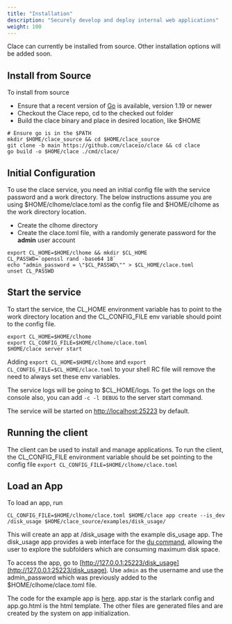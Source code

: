 ```yaml
---
title: "Installation"
description: "Securely develop and deploy internal web applications"
weight: 100
---
```


Clace can currently be installed from source. Other installation options will be added soon.

## Install from Source
To install from source
- Ensure that a recent version of [Go](https://go.dev/doc/install) is available, version 1.19 or newer
- Checkout the Clace repo, cd to the checked out folder
- Build the clace binary and place in desired location, like $HOME

```shell
# Ensure go is in the $PATH
mkdir $HOME/clace_source && cd $HOME/clace_source
git clone -b main https://github.com/claceio/clace && cd clace
go build -o $HOME/clace ./cmd/clace/
```

## Initial Configuration
To use the clace service, you need an initial config file with the service password and a work directory. The below instructions assume you are using $HOME/clhome/clace.toml as the config file and $HOME/clhome as the work directory location. 

- Create the clhome directory 
- Create the clace.toml file, with a randomly generate password for the **admin** user account

```shell
export CL_HOME=$HOME/clhome && mkdir $CL_HOME
CL_PASSWD=`openssl rand -base64 18`
echo "admin_password = \"$CL_PASSWD\"" > $CL_HOME/clace.toml
unset CL_PASSWD
```

## Start the service
To start the service, the CL_HOME environment variable has to point to the work directory location and the CL_CONFIG_FILE env variable should point to the config file.

```shell
export CL_HOME=$HOME/clhome
export CL_CONFIG_FILE=$HOME/clhome/clace.toml
$HOME/clace server start
```

Adding `export CL_HOME=$HOME/clhome` and `export CL_CONFIG_FILE=$CL_HOME/clace.toml` to your shell RC file will remove the need to always set these env variables.

The service logs will be going to $CL_HOME/logs. To get the logs on the console also, you can add `-c -l DEBUG` to the server start command.

The service will be started on [http://localhost:25223](http://127.0.0.1:25223) by default.

## Running the client
The client can be used to install and manage applications. To run the client, the CL_CONFIG_FILE environment variable should be set pointing to the config file `export CL_CONFIG_FILE=$HOME/clhome/clace.toml` 

## Load an App
To load an app, run

```shell
CL_CONFIG_FILE=$HOME/clhome/clace.toml $HOME/clace app create --is_dev /disk_usage $HOME/clace_source/examples/disk_usage/
```

This will create an app at /disk_usage with the example dis_usage app. The disk_usage app provides a web interface for the [du command](https://man7.org/linux/man-pages/man1/du.1.html), allowing the user to explore the subfolders which are consuming maximum disk space.

To access the app, go to [http://127.0.0.1:25223/disk_usage](http://127.0.0.1:25223/disk_usage). Use `admin` as the username and use the admin_password which was previously added to the $HOME/clhome/clace.toml file.

The code for the example app is [here](https://github.com/claceio/clace/tree/main/examples/disk_usage). app.star is the starlark config and app.go.html is the html template. The other files are generated files and are created by the system on app initialization.



